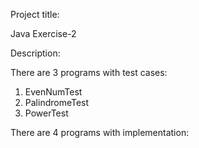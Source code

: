 Project title:

Java Exercise-2

Description:

There are 3 programs with test cases:
1. EvenNumTest
2. PalindromeTest
3. PowerTest

There are 4 programs with implementation:


